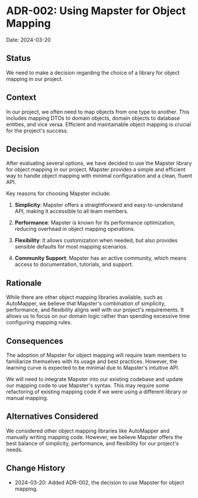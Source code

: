 # ADR-002: Using Mapster for Object Mapping

Date: 2024-03-20

## Status

We need to make a decision regarding the choice of a library for object mapping in our project.

## Context

In our project, we often need to map objects from one type to another. This includes mapping DTOs to domain objects, domain objects to database entities, and vice versa. Efficient and maintainable object mapping is crucial for the project's success.

## Decision

After evaluating several options, we have decided to use the Mapster library for object mapping in our project. Mapster provides a simple and efficient way to handle object mapping with minimal configuration and a clean, fluent API.

Key reasons for choosing Mapster include:

1. **Simplicity**: Mapster offers a straightforward and easy-to-understand API, making it accessible to all team members.

2. **Performance**: Mapster is known for its performance optimization, reducing overhead in object mapping operations.

3. **Flexibility**: It allows customization when needed, but also provides sensible defaults for most mapping scenarios.

4. **Community Support**: Mapster has an active community, which means access to documentation, tutorials, and support.

## Rationale

While there are other object mapping libraries available, such as AutoMapper, we believe that Mapster's combination of simplicity, performance, and flexibility aligns well with our project's requirements. It allows us to focus on our domain logic rather than spending excessive time configuring mapping rules.

## Consequences

The adoption of Mapster for object mapping will require team members to familiarize themselves with its usage and best practices. However, the learning curve is expected to be minimal due to Mapster's intuitive API.

We will need to integrate Mapster into our existing codebase and update our mapping code to use Mapster's syntax. This may require some refactoring of existing mapping code if we were using a different library or manual mapping.

## Alternatives Considered

We considered other object mapping libraries like AutoMapper and manually writing mapping code. However, we believe Mapster offers the best balance of simplicity, performance, and flexibility for our project's needs.

## Change History

- 2024-03-20: Added ADR-002, the decision to use Mapster for object mapping.
